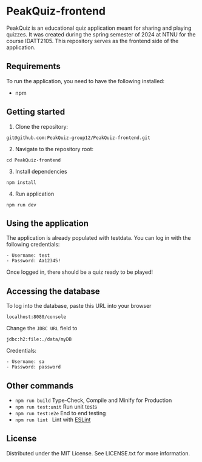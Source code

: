 # PeakQuiz-frontend

PeakQuiz is an educational quiz application meant for sharing and playing quizzes. It was created during the spring semester of 2024 at NTNU for the course IDATT2105. This repository serves as the frontend side of the application.

## Requirements ## 
To run the application, you need to have the following installed:
- npm

## Getting started
1. Clone the repository:
```
git@github.com:PeakQuiz-group12/PeakQuiz-frontend.git
```
2. Navigate to the repository root:
```
cd PeakQuiz-frontend
```
3. Install dependencies

```
npm install
```
4. Run application
```
npm run dev
```
## Using the application
The application is already populated with testdata. 
You can log in with the following credentials: 
```
- Username: test
- Password: Aa12345!
```
Once logged in, there should be a quiz ready to be played!

## Accessing the database
To log into the database, paste this URL into your browser
```
localhost:8080/console
```
Change the ```JDBC URL``` field to 
```
jdbc:h2:file:./data/myDB
```
Credentials: 
```
- Username: sa
- Password: password
```

## Other commands

- ```npm run build``` Type-Check, Compile and Minify for Production
- ```npm run test:unit``` Run unit tests
- ```npm run test:e2e``` End to end testing
- ```npm run lint ``` Lint with [ESLint](https://eslint.org/)

## License
Distributed under the MIT License. See LICENSE.txt for more information.



